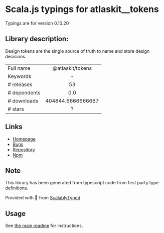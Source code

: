 
# Scala.js typings for atlaskit__tokens

Typings are for version 0.10.20

## Library description:
Design tokens are the single source of truth to name and store design decisions.

|                    |                 |
| ------------------ | :-------------: |
| Full name          | @atlaskit/tokens |
| Keywords           | - |
| # releases         | 53 |
| # dependents       | 0.0 |
| # downloads        | 404844.6666666667 |
| # stars            | ? |

## Links
- [Homepage](https://bitbucket.org/atlassian/atlassian-frontend-mirror#readme)
- [Bugs](https://bitbucket.org/atlassian/atlassian-frontend-mirror/issues)
- [Repository](https://bitbucket.org/atlassian/atlassian-frontend-mirror)
- [Npm](https://www.npmjs.com/package/%40atlaskit%2Ftokens)
    


## Note
This library has been generated from typescript code from first party type definitions.

Provided with :purple_heart: from [ScalablyTyped](https://github.com/oyvindberg/ScalablyTyped)

## Usage
See [the main readme](../../readme.md) for instructions.


